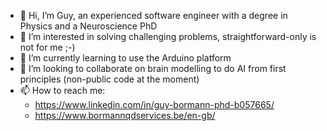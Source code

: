 - 👋 Hi, I’m Guy, an experienced software engineer with a degree in Physics and a Neuroscience PhD
- 👀 I’m interested in solving challenging problems, straightforward-only is not for me ;-)
- 🌱 I’m currently learning to use the Arduino platform
- 💞️ I’m looking to collaborate on brain modelling to do AI from first principles (non-public code at the moment)
- 📫 How to reach me:
  - <https://www.linkedin.com/in/guy-bormann-phd-b057665/>
  - <https://www.bormannqdservices.be/en-gb/>

<!---
gbormann/gbormann is a ✨ special ✨ repository because its `README.md` (this file) appears on your GitHub profile.
You can click the Preview link to take a look at your changes.
--->

